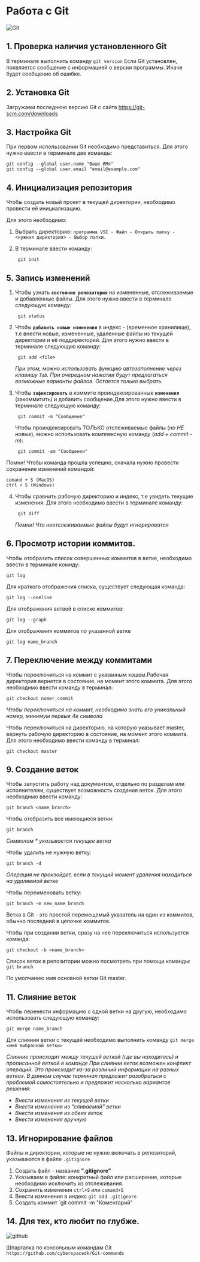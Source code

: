 # Работа с Git
![Git](GITImages.png)
## 1. Проверка наличия установленного Git
В терминале выполнить команду `git version`
Если Git установлен, появляется сообщение с информацией о версии программы. Иначе будет сообщение об ошибке.
## 2. Установка Git
Загружаем последнюю версию Git с сайта https://git-scm.com/downloads
## 3. Настройка Git
При первом использовании Git необходимо представиться. Для этого нужно ввести в терминале две команды:
```
git config --global user.name "Ваше ИМя"
git config --global user.email "email@example.com"
```
## 4. Инициализация репозитория

Чтобы создать новый проект в текущей директории, необходимо провести её инициализацию. 

Для этого необходимо:
1. Выбрать директорию: `программа VSC - Файл - Открыть папку - <нужная директория> - Выбор папки.` 
2. В терминале ввести команду:

        git init
## 5. Запись изменений
1. Чтобы узнать **`состояние репозитория`** на измененные, отслеживаемые и добавленные файлы. Для этого нужно ввести в терминале следующую команду:

        git status
2. Чтобы **`добавить новые изменения`** в индекс - (временное хранилище), т.е внести новые, измененные, удаленные файлы из текущей директории и её поддиректорий. Для этого нужно ввести в терминале следующую команду:

        git add <file>

    *При этом, можно использовать функцию автозаполнение через клавишу `Tab`. При очередном нажатии будут предлагаться возможные варианты файлов. Остается только выбрать.*
3. Чтобы **`зафиксировать`** в коммите проиндексированные **`изменения`** (закоммитить) и добавить сообщение.Для этого нужно ввести в терминале следующую команду:

        git commit -m "Сообщение"
    Чтобы проиндексировать ТОЛЬКО отслеживаемые файлы (*но НЕ новые*), можно использовать комплексную команду (*add + commit -m*):

        git commit -am "Сообщенеи"
Помни! Чтобы команда прошла успешно, сначала нужно провести сохранение изменений командой:

    comand + S (MacOS)
    ctrl + S (Windows)
4. Чтобы сравнить рабочую директорию и индекс, т.е увидеть текущие изменения. Для этого необходимо ввести в терминале команду:

        git diff
     *Помни! Что неотслеживаемые файлы будут игнорироватся*
## 6. Просмотр истории коммитов.

Чтобы отобразить список совершенных коммитов в ветке, необходимо ввести в терминале комнду:

    git log
Для краткого отображения списка, существует следующая команда:

    git log --oneline

Для отображения ветвей в списке коммитов:

    git log --graph
Для отображения коммитов по указанной ветке

    git log name_branch
## 7. Переключение между коммитами
Чтобы переключиться на коммит с указанным хэшем.Рабочая директория вернется в состояние, на момент этого коммита. Для этого необходимо ввести команду в терминал:

    git checkout nomer_commit
*Чтобы переключиться на коммит, необходимо знать его уникальный номер, минимум первые 4е символа*

Чтобы переключиться на директорию, на которую указывает master, вернуть рабочую директорию в состояние, на момент этого коммита. Для этого необходимо ввести команду в терминал:

    git checkout master
## 9. Создание веток
Чтобы запустить работу над документом, отдельно по разделам или исполнителям, существует возможность создания веток. Для этого необходимо ввести команду:

    git branch <name_branch>
Чтобы отобразить все имеющиеся ветки:

    git branch
*Символом * указывается текущее ветка*

Чтобы удалить не нужную ветку:

    git branch -d
*Операция не произойдет, если в текущий момент удаления находиться на удаляемой ветке*

Чтобы переименовать ветку:

    git branch -m new_name_branch

Ветка в Git - это простой перемещемый указатель на один из коммитов, обычно последний в цепочке коммитов. 

Чтобы при создании ветки, сразу на нее переключиться используется команда:
    
    git checkout -b <name_branch>
Список веток в репозитории можно посмотреть при помощи команды:
`git branch`

По умолчанию имя основной ветки Git master.
## 11. Слияние веток
Чтобы перенести информацию с одной ветки на другую, необходимо использовать следующую команду:

    git merge name_branch

Для слияния ветки с текущей необходимо выполнить команду 
`git merge <имя выбранной ветки>`

*Слияние происходит между текущей веткой (где вы находитесь) и прописанной веткой в команде*
*При слиянии веток возможен конфликт операций. Это происходит из-за различий информации на разных ветках. В данном случае терминал предложит разобраться с проблемой самостоятельно и предложит несколько вариантов решения:*
* *Внести изменения из текущей ветки*
* *Внести изменения из "сливаемой" ветки*
* *Внести изменения из обеих веток*
* *Внести изменения вручную* 


## 13. Игнорирование файлов
Файлы и директории, которые не нужно включать в репозиторий, указываются в файле `.gitignore`

1. Создать файл - название **".gitignore"**
2. Указываем в файле: конкретный файл или расширение, которые необходимо исключить из отслеживания.
3. Сохранить изменения `ctrl+S` или `comand+S`
4. Внести изменения в индекс `git add .gitignore`
5. Создать коммит `git commit -m "Коментарий"
## 14. Для тех, кто любит по глубже.

![github](github.png)

Шпаргалка по консольным командам Git
`https://github.com/cyberspacedk/Git-commands`
